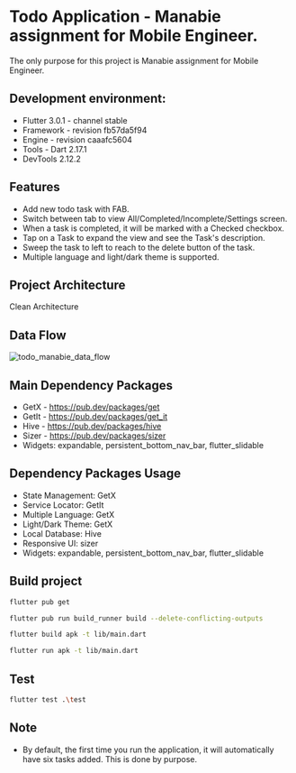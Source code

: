 # Todo Application - Manabie assignment for Mobile Engineer.

The only purpose for this project is Manabie assignment for Mobile Engineer.

## Development environment:

- Flutter 3.0.1 - channel stable
- Framework - revision fb57da5f94
- Engine - revision caaafc5604
- Tools - Dart 2.17.1 
- DevTools 2.12.2

## Features
- Add new todo task with FAB.
- Switch between tab to view All/Completed/Incomplete/Settings screen.
- When a task is completed, it will be marked with a Checked checkbox.
- Tap on a Task to expand the view and see the Task's description.
- Sweep the task to left to reach to the delete button of the task.
- Multiple language and light/dark theme is supported.

## Project Architecture

Clean Architecture

## Data Flow

![todo_manabie_data_flow](https://user-images.githubusercontent.com/23713997/171991144-461ca9fb-45ac-4fd9-b6af-9307c1b7db0d.png)



## Main Dependency Packages

- GetX - https://pub.dev/packages/get
- GetIt - https://pub.dev/packages/get_it
- Hive - https://pub.dev/packages/hive
- Sizer - https://pub.dev/packages/sizer
- Widgets: expandable, persistent_bottom_nav_bar, flutter_slidable

## Dependency Packages Usage
- State Management: GetX
- Service Locator: GetIt
- Multiple Language: GetX
- Light/Dark Theme: GetX
- Local Database: Hive
- Responsive UI: sizer
- Widgets: expandable, persistent_bottom_nav_bar, flutter_slidable 

## Build project

```sh
flutter pub get
```

```sh
flutter pub run build_runner build --delete-conflicting-outputs
```

```sh
flutter build apk -t lib/main.dart
```

```sh
flutter run apk -t lib/main.dart
```
## Test

```sh
flutter test .\test
```

## Note
- By default, the first time you run the application, it will automatically have six tasks added. This is done by purpose.
